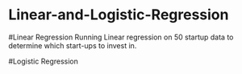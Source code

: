 # Linear-and-Logistic-Regression

#Linear Regression
Running Linear regression on 50 startup data to determine which start-ups to invest in.

#Logistic Regression
